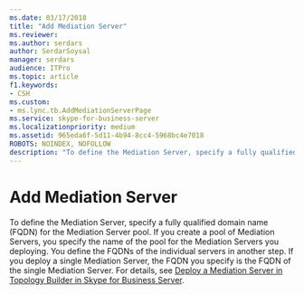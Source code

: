 ```yaml
---
ms.date: 03/17/2018
title: "Add Mediation Server"
ms.reviewer: 
ms.author: serdars
author: SerdarSoysal
manager: serdars
audience: ITPro
ms.topic: article
f1.keywords:
- CSH
ms.custom:
- ms.lync.tb.AddMediationServerPage
ms.service: skype-for-business-server
ms.localizationpriority: medium
ms.assetid: 965eda6f-5d11-4b94-8cc4-5968bc4e7018
ROBOTS: NOINDEX, NOFOLLOW
description: "To define the Mediation Server, specify a fully qualified domain name (FQDN) for the Mediation Server pool. If you create a pool of Mediation Servers, you specify the name of the pool for the Mediation Servers you deploy. You define the FQDNs of the individual servers in another step. If you deploy a single Mediation Server, the FQDN you specify is the FQDN of the single Mediation Server. For details, see Deploy a Mediation Server in Topology Builder in Skype for Business Server."
---
```


# Add Mediation Server
 
To define the Mediation Server, specify a fully qualified domain name (FQDN) for the Mediation Server pool. If you create a pool of Mediation Servers, you specify the name of the pool for the Mediation Servers you deploying. You define the FQDNs of the individual servers in another step. If you deploy a single Mediation Server, the FQDN you specify is the FQDN of the single Mediation Server. For details, see [Deploy a Mediation Server in Topology Builder in Skype for Business Server](../../../deploy/deploy-enterprise-voice/deploy-a-mediation-server.md).
  


